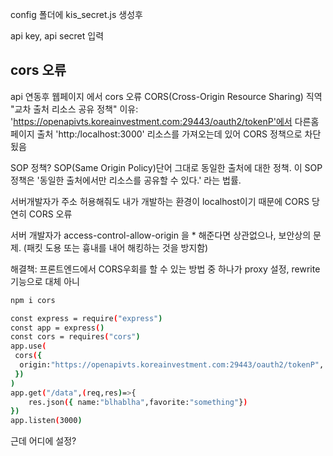 config 폴더에 kis_secret.js 생성후

api key, api secret 입력
## cors 오류
api 연동후 웹페이지 에서 cors 오류
CORS(Cross-Origin Resource Sharing) 직역 "교차 출처 리소스 공유 정책"
이유:
'https://openapivts.koreainvestment.com:29443/oauth2/tokenP'에서 다른홈페이지 출처
'http:/localhost:3000' 리소스를 가져오는데 있어 CORS 정책으로 차단됬음

SOP 정책?
SOP(Same Origin Policy)단어 그대로 동일한 출처에 대한 정책. 이 SOP 정책은 '동일한 출처에서만 리소스를 공유할 수 있다.' 라는 법률.

서버개발자가 주소 허용해줘도 내가 개발하는 환경이 localhost이기 때문에 CORS 당연히 CORS 오류

서버 개발자가 access-control-allow-origin 을 * 해준다면 상관없으나, 보안상의 문제. (패킷 도용 또는 흉내를 내어 해킹하는 것을 방지함)

해결책: 
 프론트엔드에서 CORS우회를 할 수 있는 방법 중 하나가 proxy 설정, rewrite 기능으로 대체 아니
```bash
npm i cors 

const express = require("express")
const app = express()
const cors = requires("cors")
app.use(
 cors({
  origin:"https://openapivts.koreainvestment.com:29443/oauth2/tokenP",
 })
)
app.get("/data",(req,res)=>{
    res.json({ name:"blhablha",favorite:"something"})
})
app.listen(3000)
```
근데 어디에 설정?

